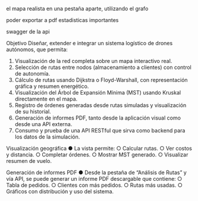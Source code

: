 el mapa realista en una pestaña aparte, utilizando el grafo 

poder exportar a pdf estadisticas importantes

swagger de la api

Objetivo
Diseñar, extender e integrar un sistema logístico de drones autónomos, que permita:
1. Visualización de la red completa sobre un mapa interactivo real.
2. Selección de rutas entre nodos (almacenamiento a clientes) con control de autonomía.
3. Cálculo de rutas usando Dijkstra o Floyd-Warshall, con representación gráfica y resumen
energético.
4. Visualización del Árbol de Expansión Mínima (MST) usando Kruskal directamente en el mapa.
5. Registro de órdenes generadas desde rutas simuladas y visualización de su historial.
6. Generación de informes PDF, tanto desde la aplicación visual como desde una API externa.
7. Consumo y prueba de una API RESTful que sirva como backend para los datos de la simulación.

Visualización geográfica
● La vista permite:
○ Calcular rutas.
○ Ver costos y distancia.
○ Completar órdenes.
○ Mostrar MST generado.
○ Visualizar resumen de vuelo.

Generación de informes PDF
● Desde la pestaña de “Análisis de Rutas” y vía API, se puede generar un informe PDF
descargable que contiene:
○ Tabla de pedidos.
○ Clientes con más pedidos.
○ Rutas más usadas.
○ Gráficos con distribución y uso del sistema.